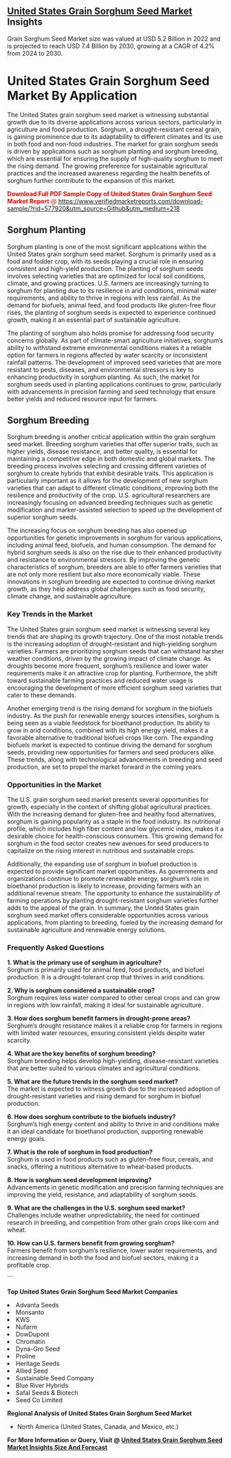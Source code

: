 <h2><a href="https://www.verifiedmarketreports.com/download-sample/?rid=577920&amp;utm_source=Github&amp;utm_medium=218" target="_blank">United States Grain Sorghum Seed Market</a> Insights</h2><p>Grain Sorghum Seed Market size was valued at USD 5.2 Billion in 2022 and is projected to reach USD 7.4 Billion by 2030, growing at a CAGR of 4.2% from 2024 to 2030.</p><p> <h1>United States Grain Sorghum Seed Market By Application</h1> <p>The United States grain sorghum seed market is witnessing substantial growth due to its diverse applications across various sectors, particularly in agriculture and food production. Sorghum, a drought-resistant cereal grain, is gaining prominence due to its adaptability to different climates and its use in both food and non-food industries. The market for grain sorghum seeds is driven by applications such as sorghum planting and sorghum breeding, which are essential for ensuring the supply of high-quality sorghum to meet the rising demand. The growing preference for sustainable agricultural practices and the increased awareness regarding the health benefits of sorghum further contribute to the expansion of this market. <p><span class=""><span style="color: #ff0000;"><strong>Download Full PDF Sample Copy of United States Grain Sorghum Seed Market Report</strong> @ </span><a href="https://www.verifiedmarketreports.com/download-sample/?rid=577920&amp;utm_source=Github&amp;utm_medium=218" target="_blank">https://www.verifiedmarketreports.com/download-sample/?rid=577920&amp;utm_source=Github&amp;utm_medium=218</a></span></p> <h2>Sorghum Planting</h2> <p>Sorghum planting is one of the most significant applications within the United States grain sorghum seed market. Sorghum is primarily used as a food and fodder crop, with its seeds playing a crucial role in ensuring consistent and high-yield production. The planting of sorghum seeds involves selecting varieties that are optimized for local soil conditions, climate, and growing practices. U.S. farmers are increasingly turning to sorghum for planting due to its resilience in arid conditions, minimal water requirements, and ability to thrive in regions with less rainfall. As the demand for biofuels, animal feed, and food products like gluten-free flour rises, the planting of sorghum seeds is expected to experience continued growth, making it an essential part of sustainable agriculture. <p>The planting of sorghum also holds promise for addressing food security concerns globally. As part of climate-smart agriculture initiatives, sorghum’s ability to withstand extreme environmental conditions makes it a reliable option for farmers in regions affected by water scarcity or inconsistent rainfall patterns. The development of improved seed varieties that are more resistant to pests, diseases, and environmental stressors is key to enhancing productivity in sorghum planting. As such, the market for sorghum seeds used in planting applications continues to grow, particularly with advancements in precision farming and seed technology that ensure better yields and reduced resource input for farmers.</p> <h2>Sorghum Breeding</h2> <p>Sorghum breeding is another critical application within the grain sorghum seed market. Breeding sorghum varieties that offer superior traits, such as higher yields, disease resistance, and better quality, is essential for maintaining a competitive edge in both domestic and global markets. The breeding process involves selecting and crossing different varieties of sorghum to create hybrids that exhibit desirable traits. This application is particularly important as it allows for the development of new sorghum varieties that can adapt to different climatic conditions, improving both the resilience and productivity of the crop. U.S. agricultural researchers are increasingly focusing on advanced breeding techniques such as genetic modification and marker-assisted selection to speed up the development of superior sorghum seeds. <p>The increasing focus on sorghum breeding has also opened up opportunities for genetic improvements in sorghum for various applications, including animal feed, biofuels, and human consumption. The demand for hybrid sorghum seeds is also on the rise due to their enhanced productivity and resistance to environmental stressors. By improving the genetic characteristics of sorghum, breeders are able to offer farmers varieties that are not only more resilient but also more economically viable. These innovations in sorghum breeding are expected to continue driving market growth, as they help address global challenges such as food security, climate change, and sustainable agriculture.</p> <h3>Key Trends in the Market</h3> <p>The United States grain sorghum seed market is witnessing several key trends that are shaping its growth trajectory. One of the most notable trends is the increasing adoption of drought-resistant and high-yielding sorghum varieties. Farmers are prioritizing sorghum seeds that can withstand harsher weather conditions, driven by the growing impact of climate change. As droughts become more frequent, sorghum’s resilience and lower water requirements make it an attractive crop for planting. Furthermore, the shift toward sustainable farming practices and reduced water usage is encouraging the development of more efficient sorghum seed varieties that cater to these demands.</p> <p>Another emerging trend is the rising demand for sorghum in the biofuels industry. As the push for renewable energy sources intensifies, sorghum is being seen as a viable feedstock for bioethanol production. Its ability to grow in arid conditions, combined with its high energy yield, makes it a favorable alternative to traditional biofuel crops like corn. The expanding biofuels market is expected to continue driving the demand for sorghum seeds, providing new opportunities for farmers and seed producers alike. These trends, along with technological advancements in breeding and seed production, are set to propel the market forward in the coming years.</p> <h3>Opportunities in the Market</h3> <p>The U.S. grain sorghum seed market presents several opportunities for growth, especially in the context of shifting global agricultural practices. With the increasing demand for gluten-free and healthy food alternatives, sorghum is gaining popularity as a staple in the food industry. Its nutritional profile, which includes high fiber content and low glycemic index, makes it a desirable choice for health-conscious consumers. This growing demand for sorghum in the food sector creates new avenues for seed producers to capitalize on the rising interest in nutritious and sustainable crops.</p> <p>Additionally, the expanding use of sorghum in biofuel production is expected to provide significant market opportunities. As governments and organizations continue to promote renewable energy, sorghum’s role in bioethanol production is likely to increase, providing farmers with an additional revenue stream. The opportunity to enhance the sustainability of farming operations by planting drought-resistant sorghum varieties further adds to the appeal of the grain. In summary, the United States grain sorghum seed market offers considerable opportunities across various applications, from planting to breeding, fueled by the increasing demand for sustainable agriculture and renewable energy solutions.</p> <h3>Frequently Asked Questions</h3> <p><b>1. What is the primary use of sorghum in agriculture?</b><br>Sorghum is primarily used for animal feed, food products, and biofuel production. It is a drought-tolerant crop that thrives in arid conditions.</p> <p><b>2. Why is sorghum considered a sustainable crop?</b><br>Sorghum requires less water compared to other cereal crops and can grow in regions with low rainfall, making it ideal for sustainable agriculture.</p> <p><b>3. How does sorghum benefit farmers in drought-prone areas?</b><br>Sorghum’s drought resistance makes it a reliable crop for farmers in regions with limited water resources, ensuring consistent yields despite water scarcity.</p> <p><b>4. What are the key benefits of sorghum breeding?</b><br>Sorghum breeding helps develop high-yielding, disease-resistant varieties that are better suited to various climates and agricultural conditions.</p> <p><b>5. What are the future trends in the sorghum seed market?</b><br>The market is expected to witness growth due to the increased adoption of drought-resistant varieties and rising demand for sorghum in biofuel production.</p> <p><b>6. How does sorghum contribute to the biofuels industry?</b><br>Sorghum’s high energy content and ability to thrive in arid conditions make it an ideal candidate for bioethanol production, supporting renewable energy goals.</p> <p><b>7. What is the role of sorghum in food production?</b><br>Sorghum is used in food products such as gluten-free flour, cereals, and snacks, offering a nutritious alternative to wheat-based products.</p> <p><b>8. How is sorghum seed development improving?</b><br>Advancements in genetic modification and precision farming techniques are improving the yield, resistance, and adaptability of sorghum seeds.</p> <p><b>9. What are the challenges in the U.S. sorghum seed market?</b><br>Challenges include weather unpredictability, the need for continued research in breeding, and competition from other grain crops like corn and wheat.</p> <p><b>10. How can U.S. farmers benefit from growing sorghum?</b><br>Farmers benefit from sorghum’s resilience, lower water requirements, and increasing demand in both the food and biofuel sectors, making it a profitable crop.</p> ```</p><p><strong>Top United States Grain Sorghum Seed Market Companies</strong></p><div data-test-id=""><p><li>Advanta Seeds</li><li> Monsanto</li><li> KWS</li><li> Nufarm</li><li> DowDupont</li><li> Chromatin</li><li> Dyna-Gro Seed</li><li> Proline</li><li> Heritage Seeds</li><li> Allied Seed</li><li> Sustainable Seed Company</li><li> Blue River Hybrids</li><li> Safal Seeds & Biotech</li><li> Seed Co Limited</li></p><div><strong>Regional Analysis of&nbsp;United States Grain Sorghum Seed Market</strong></div><ul><li dir="ltr"><p dir="ltr">North America&nbsp;(United States, Canada, and Mexico, etc.)</p></li></ul><p><strong>For More Information or Query, Visit @&nbsp;</strong><strong><a href="https://www.verifiedmarketreports.com/product/grain-sorghum-seed-market/?utm_source=Github&amp;utm_medium=218" target="_blank">United States Grain Sorghum Seed Market Insights Size And Forecast</a></strong></p></div>
